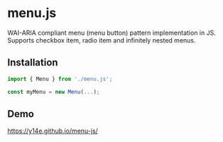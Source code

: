 # menu.js
WAI-ARIA compliant menu (menu button) pattern implementation in JS. Supports checkbox item, radio item and infinitely nested menus.
## Installation
```js
import { Menu } from './menu.js';

const myMenu = new Menu(...);
```
## Demo
https://y14e.github.io/menu-js/
